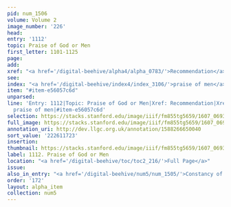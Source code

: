 ```yaml
---
pid: num_1506
volume: Volume 2
image_number: '226'
head:
entry: '1112'
topic: Praise of God or Men
first_letter: 1101-1125
page:
add:
xref: "<a href='/digital-beehive/alpha4/alpha_0783/'>Recommendation</a>|1871 [[PAGE_MISSING]]"
see:
index: "<a href='/digital-beehive/index4/index_3106/'>praise of men</a>"
item: "#item-e56057c6d"
unparsed:
line: 'Entry: 1112|Topic: Praise of God or Men|Xref: Recommendation|Xref: 1871 [[PAGE_MISSING]]|Index:
  praise of men|#item-e56057c6d'
selection: https://stacks.stanford.edu/image/iiif/fm855tg5659/1607_0693/885,1723,2837,512/full/0/default.jpg
full_image: https://stacks.stanford.edu/image/iiif/fm855tg5659/1607_0693/full/full/0/default.jpg
annotation_uri: http://dev.llgc.org.uk/annotation/1588266650040
sort_value: '222611723'
insertion:
thumbnail: https://stacks.stanford.edu/image/iiif/fm855tg5659/1607_0693/885,1723,600,180/250,/0/default.jpg
label: 1112. Praise of God or Men
location: "<a href='/digital-beehive/toc/toc2_216/'>Full Page</a>"
issue:
also_in_entry: "<a href='/digital-beehive/num5/num_1505/'>Constancy of mind</a>"
order: '172'
layout: alpha_item
collection: num5
---
```

